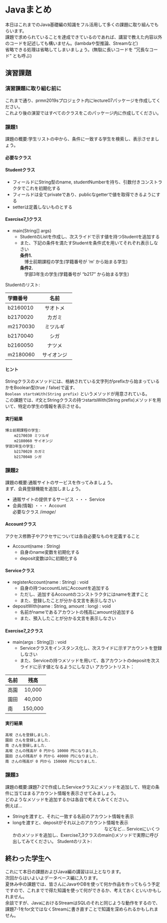 # Javaまとめ

本日はこれまでのJava基礎編の知識をフル活用して多くの課題に取り組んでもらいます。</br>
課題で求められていることを達成できているのであれば、講習で教えた内容以外のコードを記述しても構いません。(lambdaや型推論、Streamなど)</br>
省略できる処理は省略してしまいましょう。(無駄に長いコードを ”冗長なコード” とも呼ぶ)</br>


## 演習課題

### 演習課題に取り組む前に
これまで通り、prmn2019sプロジェクト内にlecture07パッケージを作成してください。</br>
これより後の演習ではすべてのクラスをこのパッケージ内に作成してください。</br>

### 課題1
課題の概要:学生リストの中から、条件に一致する学生を検索し、表示させましょう。</br>
#### __必要なクラス__
#### Studentクラス
* フィールドにString型のname, studentNumberを持ち、引数付きコンストラクタでこれを初期化する</br>
* フィールドは全てprivateであり、publicなgetterで値を取得できるようにする</br>
* setterは定義しないものとする</br>
#### Exercise7_1クラス
* main(String[] args)
    * StudentのListを作成し、次スライドで示す値を持つStudentを追加する
    * また、下記の条件を満たすStudentを条件式を用いてそれぞれ表示しなさい</br>
__条件1.__</br>
　博士前期課程の学生(学籍番号が ‘m’ から始まる学生)</br>
__条件2.__</br>
　学部3年生の学生(学籍番号が “b217” から始まる学生)</br>
 
Studentのリスト:

|学籍番号|名前　　　　|
|:-------|:------:|
|b2160010|サオトメ　|
|b2170020|カガミ　　|
|m2170030|ミツルギ　|
|b2170040|シガ　　　|
|b2160050|ナツメ　　|
|m2180060|サイオンジ|

#### ヒント
Stringクラスのメソッドには、格納されている文字列がprefixから始まっているかをBoolean型(true / false)で返す、</br>
		`Boolean startsWith(String prefix)`
	というメソッドが用意されている。</br>
この課題では、if文とStringクラスの持つstartsWith(String prefix)メソッドを用いて、特定の学生の情報を表示させる。</br>

#### 実行結果
```
博士前期課程の学生:
	m2170030 ミツルギ
	m2180060 サイオンジ
学部3年生の学生:
	b2170020 カガミ
	b2170040 シガ
```
### 課題2
課題の概要:通販サイトのサービスを作ってみましょう。</br>
まず、会員登録機能を追加しましょう。</br>
* 通販サイトの提供するサービス ・・・ Service
* 会員(情報) ・・・ Account</br>
必要なクラス
/*image*/</br>
#### Accountクラス
アクセス修飾子やアクセサについては各自必要なものを定義すること</br>
* Account(name : String)
    * 自身のname変数を初期化する
    * deposit変数は0に初期化する
#### Serviceクラス
* registerAccount(name : String) : void
    * 自身の持つaccountListにAccountを追加する
    * ただし、追加するAccountのコンストラクタにはnameを渡すこと
    * また、登録したことが分かる文言を表示しなさい
* depositWith(name : String, amount : long) : void
    * 名前がnameであるアカウントの残高にamount分追加する
    * また、預入したことが分かる文言を表示しなさい
#### Exercise7_2クラス
* main(args : String[]) : void
    * Serviceクラスをインスタンス化し、次スライドに示すアカウントを登録しなさい
    * また、Serviceの持つメソッドを用いて、各アカウントのdepositを次スライドに示す値となるようにしなさい
アカウントリスト：

|名前|残高    |
|:---|:----:|
|高園|10,000 |
|園田|40,000 |
|南　|150,000|
#### 実行結果
```
高坂 さんを登録しました.
園田 さんを登録しました.
南 さんを登録しました.
高坂 さんの残高が 0 円から 10000 円になりました.
園田 さんの残高が 0 円から 40000 円になりました.
南 さんの残高が 0 円から 150000 円になりました.
```

### 課題3
課題の概要:課題7-2で作成したServiceクラスにメソッドを追加して、特定の条件に当てはまるアカウント情報を表示させてみましょう。</br>
どのようなメソッドを追加するかは各自で考えてみてください。</br>
例えば...</br>
* Stringを渡すと、それに一致する名前のアカウント情報を表示
* longを渡すと、depositがそれ以上のアカウント情報を表示</br>
　　　　　　　　　　　　　　　　　　　　　などなど...
Serviceにいくつかのメソッドを追加し、Exercise7_3クラスのmain()メソッドで実際に呼び出してみてください。
Studentのリスト:


## 終わった学生へ
これにて本日の課題およびJava編の講習は以上となります。</br>
次回からはいよいよデータベース編に入ります。</br>
夏休み中の課題では、皆さんにJavaやDBを使って何か作品を作ってもらう予定ですので、これまでで得た知識を使って何ができるか、考えておくといいかもしれません。</br>
余談ですが、JavaにおけるStreamはSQLのそれと同じような動作をするので、課題7-1をfor文ではなくStreamに書き直すことで知識を深められるかもしれません。</br>
